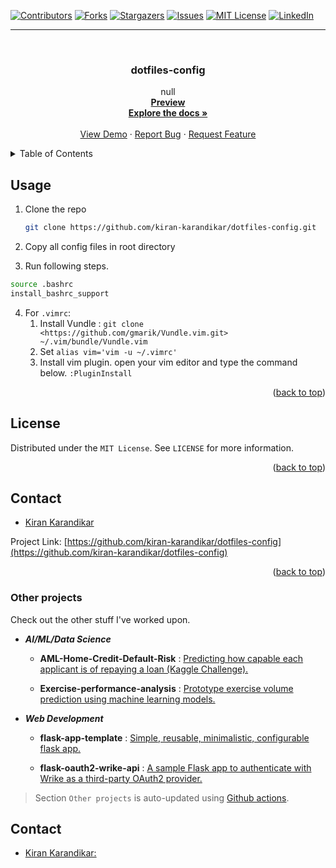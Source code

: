 <div id="top"></div>

[![Contributors][contributors-shield]][contributors-url]
[![Forks][forks-shield]][forks-url]
[![Stargazers][stars-shield]][stars-url]
[![Issues][issues-shield]][issues-url]
[![MIT License][license-shield]][license-url]
[![LinkedIn][linkedin-shield]][linkedin-url]

[contributors-shield]: https://img.shields.io/github/contributors/kiran-karandikar/dotfiles-config?style=for-the-badge

[contributors-url]: https://github.com/Kiran-Karandikar/dotfiles-config/graphs/contributors

[forks-shield]: https://img.shields.io/github/forks/Kiran-Karandikar/dotfiles-config?style=for-the-badge

[forks-url]: https://github.com/Kiran-Karandikar/dotfiles-config/network

[stars-shield]: https://img.shields.io/github/stars/Kiran-Karandikar/dotfiles-config?style=for-the-badge

[stars-url]: https://github.com/Kiran-Karandikar/dotfiles-config/stargazers

[issues-shield]: https://img.shields.io/github/issues/Kiran-Karandikar/dotfiles-config?style=for-the-badge

[issues-url]: https://github.com/Kiran-Karandikar/dotfiles-config/issues

[license-shield]: https://img.shields.io/github/license/Kiran-Karandikar/dotfiles-config?style=for-the-badge

[license-url]: https://github.com/Kiran-Karandikar/dotfiles-config/blob/master/LICENSE

[linkedin-shield]: https://img.shields.io/badge/-LinkedIn-black.svg?style=for-the-badge&logo=linkedin&colorB=555

[linkedin-url]: https://linkedin.com/in/kiran-karandikar

---------


<!-- PROJECT LOGO -->
<br />
<div align="center">
<h3 align="center">dotfiles-config</h3>
  <p align="center">
    null    
    <br />    
    <a href="https://kiran-karandikar.github.io/dotfiles-config"><strong>Preview</strong></a>
    <br />
    <a href="https://github.com/kiran-karandikar/dotfiles-config"><strong>Explore the docs »</strong></a>
    <br />
    <br />
    <a href="https://github.com/kiran-karandikar/dotfiles-config">View Demo</a>
    ·
    <a href="https://github.com/kiran-karandikar/dotfiles-config/issues">Report Bug</a>
    ·
    <a href="https://github.com/kiran-karandikar/dotfiles-config/issues">Request Feature</a>
  </p>
</div>

<!-- BADGES.MD Finish -->
<!-- BADGES.MD Finish -->
<!-- TABLE OF CONTENTS -->
<details>
  <summary>Table of Contents</summary>
  <ol>
    <li><a href="#usage">Usage</a></li>
    <li><a href="#license">License</a></li>
    <li><a href="#contact">Contact</a></li>
  </ol>
</details>

<!-- ABOUT THE PROJECT -->

## Usage

1. Clone the repo

   ```sh
   git clone https://github.com/kiran-karandikar/dotfiles-config.git
   ```

2. Copy all config files in root directory
3. Run following steps.

  ```sh
  source .bashrc
  install_bashrc_support
  ```

4. For `.vimrc`:
   1. Install Vundle : `git clone <https://github.com/gmarik/Vundle.vim.git> ~/.vim/bundle/Vundle.vim`
   2. Set `alias vim='vim -u ~/.vimrc'`
   3. Install vim plugin. open your vim editor and type the command below. `:PluginInstall`

<p align="right">(<a href="#top">back to top</a>)</p>

<!-- LICENSE -->

## License

Distributed under the `MIT License`. See `LICENSE` for more information.

<p align="right">(<a href="#top">back to top</a>)</p>

<!-- MARKDOWN LINKS & IMAGES -->

<!-- CONTACT -->

## Contact

* [Kiran Karandikar](mailto:khkarandikar@gmail.com)

Project
Link: [https://github.com/kiran-karandikar/dotfiles-config](https://github.com/kiran-karandikar/dotfiles-config)

<p align="right">(<a href="#top">back to top</a>)</p>

### Other projects

Check out the other stuff I've worked upon.

- ___AI/ML/Data Science___

  - **AML-Home-Credit-Default-Risk** : [Predicting how capable each applicant is of repaying a loan \(Kaggle Challenge\).](https://github.com/Kiran-Karandikar/AML-Home-Credit-Default-Risk)

  - **Exercise-performance-analysis** : [Prototype exercise volume prediction using machine learning models.](https://github.com/Kiran-Karandikar/Exercise-performance-analysis)

- ___Web Development___

  - **flask-app-template** : [Simple, reusable, minimalistic, configurable flask app.](https://github.com/Kiran-Karandikar/flask-app-template)

  - **flask-oauth2-wrike-api** : [A sample Flask app to authenticate with Wrike as a third-party OAuth2 provider.](https://github.com/Kiran-Karandikar/flask-oauth2-wrike-api)

> Section `Other projects` is auto-updated using [Github actions](https://github.com/features/actions). 
<!-- CONTACT -->
## Contact

- [Kiran Karandikar:](mailto:connect.funnel.github@kirankarandikar.com)
